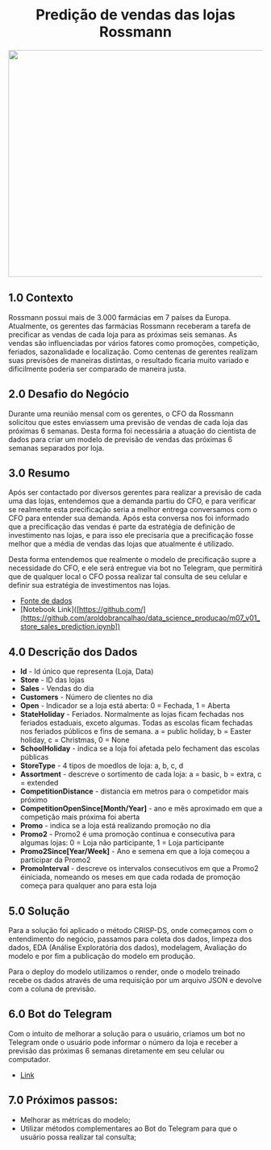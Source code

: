 <h1 align="center"> Predição de vendas das lojas Rossmann</h1> 

<img align="center"  height="450" width="1000" src="https://github.com/aroldobrancalhao/data_science_producao/img/rossmann.jpg" >


## 1.0 Contexto

<p> Rossmann possui mais de 3.000 farmácias em 7 países da Europa. Atualmente, os gerentes das farmácias Rossmann receberam a tarefa de precificar as vendas de cada loja para as próximas seis semanas. As vendas são influenciadas por vários fatores como promoções, competição, feriados, sazonalidade e localização. Como centenas de gerentes realizam suas previsões de maneiras distintas, o resultado ficaria muito variado e dificilmente poderia ser comparado de maneira justa.</p>

## 2.0 Desafio do Negócio

<p> Durante uma reunião mensal com os gerentes, o CFO da Rossmann solicitou que estes enviassem uma previsão de vendas de cada loja das próximas 6 semanas. Desta forma foi necessária a atuação do cientista de dados para criar um modelo de previsão de vendas das próximas 6 semanas separados por loja. </p>

## 3.0 Resumo

<p> Após ser contactado por diversos gerentes para realizar a previsão de cada uma das lojas, entendemos que a demanda partiu do CFO, e para verificar se realmente esta precificação seria a melhor entrega conversamos com o CFO para entender sua demanda. Após esta conversa nos foi informado que a precificação das vendas é parte da estratégia de definição de investimento nas lojas, e para isso ele precisaria que a precificação fosse melhor que a média de vendas das lojas que atualmente é utilizado.</p>
<p> Desta forma entendemos que realmente o modelo de precificação supre a necessidade do CFO, e ele será entregue via bot no Telegram, que permitirá que de qualquer local o CFO possa realizar tal consulta de seu celular e definir sua estratégia de investimentos nas lojas.</p>

- [Fonte de dados](https://www.kaggle.com/c/rossmann-store-sales)
- [Notebook Link]([https://github.com/](https://github.com/aroldobrancalhao/data_science_producao/m07_v01_store_sales_prediction.ipynb])

## 4.0 Descrição dos Dados

- <b>Id</b> - Id único que representa (Loja, Data)
- <b>Store</b> - ID das lojas
- <b>Sales</b> - Vendas do dia
- <b>Customers</b> - Número de clientes no dia
- <b>Open</b> - Indicador se a loja está aberta: 0 = Fechada, 1 = Aberta
- <b>StateHoliday</b> - Feriados. Normalmente as lojas ficam fechadas nos feriados estaduais, exceto algumas. Todas as escolas ficam fechadas nos feriados públicos e fins de semana. a = public holiday, b = Easter holiday, c = Christmas, 0 = None
- <b>SchoolHoliday</b> - indica se a loja foi afetada pelo fechament das escolas públicas
- <b>StoreType</b> - 4 tipos de moedlos de loja: a, b, c, d
- <b>Assortment</b> - descreve o sortimento de cada loja: a = basic, b = extra, c = extended
- <b>CompetitionDistance</b> - distancia em metros para o competidor mais próximo
- <b>CompetitionOpenSince[Month/Year]</b> - ano e mês aproximado em que a competição mais próxima foi aberta
- <b>Promo</b> - indica se a loja está realizando promoção no dia
- <b>Promo2</b> - Promo2 é uma promoção contínua e consecutiva para algumas lojas: 0 = Loja não participante, 1 = Loja participante
- <b>Promo2Since[Year/Week]</b> - Ano e semena em que a loja começou a participar da Promo2
- <b>PromoInterval</b> - descreve os intervalos consecutivos em que a Promo2 éiniciada, nomeando os meses em que cada rodada de promoção começa para qualquer ano para esta loja

## 5.0 Solução 

<p> Para a solução foi aplicado o método CRISP-DS, onde começamos com o entendimento do negócio, passamos para coleta dos dados, limpeza dos dados, EDA (Análise Exploratória dos dados), modelagem, Avaliação do modelo e por fim a publicação do modelo em produção.</p>

<p> Para o deploy do modelo utilizamos o render, onde o modelo treinado recebe os dados através de uma requisição por um arquivo JSON e devolve com a coluna de previsão.</p>

## 6.0 Bot do Telegram

<p> Com o intuito de melhorar a solução para o usuário, criamos um bot no Telegram onde o usuário pode informar o número da loja e receber a previsão das próximas 6 semanas diretamente em seu celular ou computador.</p>

- [Link]([https://github.com/aroldobrancalhao/ds_producao_render/tree/main/rossmann-telegram-api])

## 7.0 Próximos passos:

- Melhorar as métricas do modelo;
- Utilizar métodos complementares ao Bot do Telegram para que o usuário possa realizar tal consulta;
